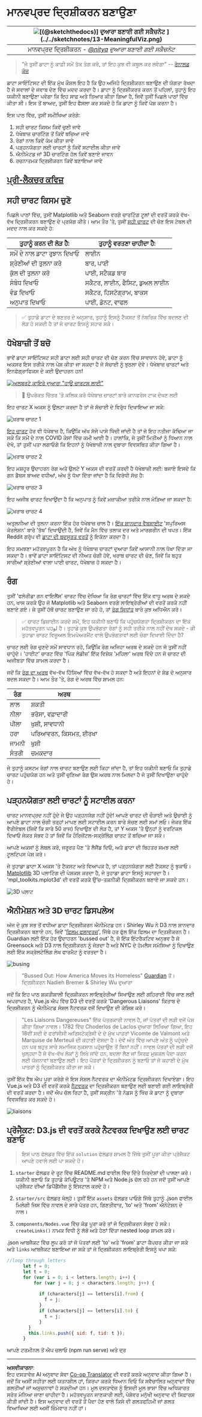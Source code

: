 <!--
CO_OP_TRANSLATOR_METADATA:
{
  "original_hash": "cfb068050337a36e348debaa502a24fa",
  "translation_date": "2025-09-06T08:14:21+00:00",
  "source_file": "3-Data-Visualization/13-meaningful-visualizations/README.md",
  "language_code": "pa"
}
-->
# ਮਾਨਵਪ੍ਰਦ ਦ੍ਰਿਸ਼ੀਕਰਨ ਬਣਾਉਣਾ

|![ [(@sketchthedocs)] ਦੁਆਰਾ ਬਣਾਈ ਗਈ ਸਕੈਚਨੋਟ](https://sketchthedocs.dev) ](../../sketchnotes/13-MeaningfulViz.png)|
|:---:|
| ਮਾਨਵਪ੍ਰਦ ਦ੍ਰਿਸ਼ੀਕਰਨ - _[@nitya](https://twitter.com/nitya) ਦੁਆਰਾ ਬਣਾਈ ਗਈ ਸਕੈਚਨੋਟ_ |

> "ਜੇ ਤੁਸੀਂ ਡਾਟਾ ਨੂੰ ਕਾਫ਼ੀ ਸਮੇਂ ਤੱਕ ਤੰਗ ਕਰੋ, ਤਾਂ ਇਹ ਕੁਝ ਵੀ ਕਬੂਲ ਕਰ ਲਵੇਗਾ" -- [ਰੋਨਾਲਡ ਕੋਜ਼](https://en.wikiquote.org/wiki/Ronald_Coase)

ਡਾਟਾ ਸਾਇੰਟਿਸਟ ਦੀ ਇੱਕ ਮੁੱਖ ਕੌਸ਼ਲ ਇਹ ਹੈ ਕਿ ਉਹ ਅਜਿਹੇ ਦ੍ਰਿਸ਼ੀਕਰਨ ਬਣਾਉਣ ਦੀ ਯੋਗਤਾ ਰੱਖਦਾ ਹੈ ਜੋ ਸਵਾਲਾਂ ਦੇ ਜਵਾਬ ਦੇਣ ਵਿੱਚ ਮਦਦ ਕਰਦਾ ਹੈ। ਡਾਟਾ ਨੂੰ ਦ੍ਰਿਸ਼ੀਕਰਤ ਕਰਨ ਤੋਂ ਪਹਿਲਾਂ, ਤੁਹਾਨੂੰ ਇਹ ਯਕੀਨੀ ਬਣਾਉਣਾ ਪਵੇਗਾ ਕਿ ਇਹ ਸਾਫ਼ ਅਤੇ ਤਿਆਰ ਕੀਤਾ ਗਿਆ ਹੈ, ਜਿਵੇਂ ਤੁਸੀਂ ਪਿਛਲੇ ਪਾਠਾਂ ਵਿੱਚ ਕੀਤਾ ਸੀ। ਇਸ ਤੋਂ ਬਾਅਦ, ਤੁਸੀਂ ਇਹ ਫੈਸਲਾ ਕਰ ਸਕਦੇ ਹੋ ਕਿ ਡਾਟਾ ਨੂੰ ਕਿਵੇਂ ਪੇਸ਼ ਕਰਨਾ ਹੈ।

ਇਸ ਪਾਠ ਵਿੱਚ, ਤੁਸੀਂ ਸਮੀਖਿਆ ਕਰੋਗੇ:

1. ਸਹੀ ਚਾਰਟ ਕਿਸਮ ਕਿਵੇਂ ਚੁਣੀ ਜਾਵੇ
2. ਧੋਖੇਬਾਜ਼ ਚਾਰਟਿੰਗ ਤੋਂ ਕਿਵੇਂ ਬਚਿਆ ਜਾਵੇ
3. ਰੰਗਾਂ ਨਾਲ ਕਿਵੇਂ ਕੰਮ ਕੀਤਾ ਜਾਵੇ
4. ਪੜ੍ਹਨਯੋਗਤਾ ਲਈ ਚਾਰਟਾਂ ਨੂੰ ਕਿਵੇਂ ਸਟਾਈਲ ਕੀਤਾ ਜਾਵੇ
5. ਐਨੀਮੇਟਡ ਜਾਂ 3D ਚਾਰਟਿੰਗ ਹੱਲ ਕਿਵੇਂ ਬਣਾਏ ਜਾਵਨ
6. ਰਚਨਾਤਮਕ ਦ੍ਰਿਸ਼ੀਕਰਨ ਕਿਵੇਂ ਬਣਾਇਆ ਜਾਵੇ

## [ਪ੍ਰੀ-ਲੈਕਚਰ ਕਵਿਜ਼](https://ff-quizzes.netlify.app/en/ds/quiz/24)

## ਸਹੀ ਚਾਰਟ ਕਿਸਮ ਚੁਣੋ

ਪਿਛਲੇ ਪਾਠਾਂ ਵਿੱਚ, ਤੁਸੀਂ Matplotlib ਅਤੇ Seaborn ਵਰਗੇ ਚਾਰਟਿੰਗ ਟੂਲਾਂ ਦੀ ਵਰਤੋਂ ਕਰਕੇ ਵੱਖ-ਵੱਖ ਦ੍ਰਿਸ਼ੀਕਰਨ ਬਣਾਉਣ ਦੇ ਪ੍ਰਯੋਗ ਕੀਤੇ। ਆਮ ਤੌਰ 'ਤੇ, ਤੁਸੀਂ [ਸਹੀ ਚਾਰਟ](https://chartio.com/learn/charts/how-to-select-a-data-vizualization/) ਦੀ ਚੋਣ ਇਸ ਟੇਬਲ ਦੀ ਮਦਦ ਨਾਲ ਕਰ ਸਕਦੇ ਹੋ:

| ਤੁਹਾਨੂੰ ਕਰਨ ਦੀ ਲੋੜ ਹੈ:       | ਤੁਹਾਨੂੰ ਵਰਤਣਾ ਚਾਹੀਦਾ ਹੈ:         |
| -------------------------- | ------------------------------- |
| ਸਮੇਂ ਦੇ ਨਾਲ ਡਾਟਾ ਰੁਝਾਨ ਦਿਖਾਓ | ਲਾਈਨ                            |
| ਸ਼੍ਰੇਣੀਆਂ ਦੀ ਤੁਲਨਾ ਕਰੋ       | ਬਾਰ, ਪਾਈ                        |
| ਕੁੱਲ ਦੀ ਤੁਲਨਾ ਕਰੋ           | ਪਾਈ, ਸਟੈਕਡ ਬਾਰ                  |
| ਸੰਬੰਧ ਦਿਖਾਓ               | ਸਕੈਟਰ, ਲਾਈਨ, ਫੈਸਿਟ, ਡੁਅਲ ਲਾਈਨ |
| ਵੰਡ ਦਿਖਾਓ                  | ਸਕੈਟਰ, ਹਿਸਟੋਗ੍ਰਾਮ, ਬਾਕਸ         |
| ਅਨੁਪਾਤ ਦਿਖਾਓ               | ਪਾਈ, ਡੋਨਟ, ਵਾਫਲ                 |

> ✅ ਤੁਹਾਡੇ ਡਾਟਾ ਦੇ ਬਣਤਰ ਦੇ ਅਨੁਸਾਰ, ਤੁਹਾਨੂੰ ਇਸਨੂੰ ਟੈਕਸਟ ਤੋਂ ਨੰਬਰਿਕ ਵਿੱਚ ਬਦਲਣ ਦੀ ਲੋੜ ਹੋ ਸਕਦੀ ਹੈ ਤਾਂ ਜੋ ਚਾਰਟ ਇਸਨੂੰ ਸਹਾਰ ਸਕੇ।

## ਧੋਖੇਬਾਜ਼ੀ ਤੋਂ ਬਚੋ

ਭਾਵੇਂ ਡਾਟਾ ਸਾਇੰਟਿਸਟ ਸਹੀ ਡਾਟਾ ਲਈ ਸਹੀ ਚਾਰਟ ਦੀ ਚੋਣ ਕਰਨ ਵਿੱਚ ਸਾਵਧਾਨ ਹੋਵੇ, ਡਾਟਾ ਨੂੰ ਅਕਸਰ ਇਸ ਤਰੀਕੇ ਨਾਲ ਪੇਸ਼ ਕੀਤਾ ਜਾ ਸਕਦਾ ਹੈ ਜੋ ਸੱਚਾਈ ਨੂੰ ਝੁਠਲਾ ਦੇਵੇ। ਧੋਖੇਬਾਜ਼ ਚਾਰਟਾਂ ਅਤੇ ਇਨਫੋਗ੍ਰਾਫਿਕਸ ਦੇ ਕਈ ਉਦਾਹਰਨ ਹਨ!

[![ਅਲਬਰਟੋ ਕਾਇਰੋ ਦੁਆਰਾ "ਹਾਊ ਚਾਰਟਸ ਲਾਈ"](../../../../3-Data-Visualization/13-meaningful-visualizations/images/tornado.png)](https://www.youtube.com/watch?v=oX74Nge8Wkw "ਹਾਊ ਚਾਰਟਸ ਲਾਈ")

> 🎥 ਉਪਰੋਕਤ ਚਿੱਤਰ 'ਤੇ ਕਲਿਕ ਕਰੋ ਧੋਖੇਬਾਜ਼ ਚਾਰਟਾਂ ਬਾਰੇ ਕਾਨਫਰੰਸ ਟਾਕ ਦੇਖਣ ਲਈ

ਇਹ ਚਾਰਟ X ਅਕਸ ਨੂੰ ਉਲਟਾ ਕਰਦਾ ਹੈ ਤਾਂ ਜੋ ਸੱਚਾਈ ਦੇ ਵਿਰੁੱਧ ਦਿਖਾਇਆ ਜਾ ਸਕੇ:

![ਖਰਾਬ ਚਾਰਟ 1](../../../../3-Data-Visualization/13-meaningful-visualizations/images/bad-chart-1.png)

[ਇਹ ਚਾਰਟ](https://media.firstcoastnews.com/assets/WTLV/images/170ae16f-4643-438f-b689-50d66ca6a8d8/170ae16f-4643-438f-b689-50d66ca6a8d8_1140x641.jpg) ਹੋਰ ਵੀ ਧੋਖੇਬਾਜ਼ ਹੈ, ਕਿਉਂਕਿ ਅੱਖ ਸੱਜੇ ਪਾਸੇ ਖਿੱਚੀ ਜਾਂਦੀ ਹੈ ਤਾਂ ਜੋ ਇਹ ਨਤੀਜਾ ਕੱਢਿਆ ਜਾ ਸਕੇ ਕਿ ਸਮੇਂ ਦੇ ਨਾਲ COVID ਕੇਸਾਂ ਵਿੱਚ ਕਮੀ ਆਈ ਹੈ। ਹਾਲਾਂਕਿ, ਜੇ ਤੁਸੀਂ ਮਿਤੀਆਂ ਨੂੰ ਧਿਆਨ ਨਾਲ ਦੇਖੋ, ਤਾਂ ਤੁਸੀਂ ਪਤਾ ਲਗਾਓਗੇ ਕਿ ਇਹਨਾਂ ਨੂੰ ਧੋਖੇਬਾਜ਼ੀ ਨਾਲ ਦੁਬਾਰਾ ਵਿਵਸਥਿਤ ਕੀਤਾ ਗਿਆ ਹੈ।

![ਖਰਾਬ ਚਾਰਟ 2](../../../../3-Data-Visualization/13-meaningful-visualizations/images/bad-chart-2.jpg)

ਇਹ ਮਸ਼ਹੂਰ ਉਦਾਹਰਨ ਰੰਗ ਅਤੇ ਉਲਟੇ Y ਅਕਸ ਦੀ ਵਰਤੋਂ ਕਰਦੀ ਹੈ ਧੋਖੇਬਾਜ਼ੀ ਲਈ: ਬਜਾਏ ਇਸਦੇ ਕਿ ਗਨ ਡੈਥਸ ਬਾਅਦ ਵਧੀਆਂ, ਅੱਖ ਨੂੰ ਧੋਖਾ ਦਿੱਤਾ ਜਾਂਦਾ ਹੈ ਕਿ ਵਿਰੋਧੀ ਸੱਚ ਹੈ:

![ਖਰਾਬ ਚਾਰਟ 3](../../../../3-Data-Visualization/13-meaningful-visualizations/images/bad-chart-3.jpg)

ਇਹ ਅਜੀਬ ਚਾਰਟ ਦਿਖਾਉਂਦਾ ਹੈ ਕਿ ਅਨੁਪਾਤ ਨੂੰ ਕਿਵੇਂ ਮਜ਼ਾਕੀਆ ਤਰੀਕੇ ਨਾਲ ਮੋੜਿਆ ਜਾ ਸਕਦਾ ਹੈ:

![ਖਰਾਬ ਚਾਰਟ 4](../../../../3-Data-Visualization/13-meaningful-visualizations/images/bad-chart-4.jpg)

ਅਤੁਲਨੀਆ ਦੀ ਤੁਲਨਾ ਕਰਨਾ ਇੱਕ ਹੋਰ ਧੋਖੇਬਾਜ਼ ਚਾਲ ਹੈ। [ਇੱਕ ਸ਼ਾਨਦਾਰ ਵੈਬਸਾਈਟ](https://tylervigen.com/spurious-correlations) 'ਸਪੁਰਿਅਸ ਕੋਰਲੇਸ਼ਨ' ਬਾਰੇ 'ਤੱਥ' ਦਿਖਾਉਂਦੀ ਹੈ, ਜਿਵੇਂ ਕਿ ਮੈਨ ਵਿੱਚ ਤਲਾਕ ਦਰ ਅਤੇ ਮਾਰਗਰੀਨ ਦੀ ਖਪਤ। ਇੱਕ Reddit ਗਰੁੱਪ ਵੀ [ਡਾਟਾ ਦੀ ਬਦਸੂਰਤ ਵਰਤੋਂ](https://www.reddit.com/r/dataisugly/top/?t=all) ਨੂੰ ਇਕੱਠਾ ਕਰਦਾ ਹੈ।

ਇਹ ਸਮਝਣਾ ਮਹੱਤਵਪੂਰਨ ਹੈ ਕਿ ਅੱਖ ਨੂੰ ਧੋਖੇਬਾਜ਼ ਚਾਰਟਾਂ ਦੁਆਰਾ ਕਿਵੇਂ ਆਸਾਨੀ ਨਾਲ ਧੋਖਾ ਦਿੱਤਾ ਜਾ ਸਕਦਾ ਹੈ। ਭਾਵੇਂ ਡਾਟਾ ਸਾਇੰਟਿਸਟ ਦੀ ਨੀਅਤ ਚੰਗੀ ਹੋਵੇ, ਖਰਾਬ ਚਾਰਟ ਦੀ ਚੋਣ, ਜਿਵੇਂ ਕਿ ਬਹੁਤ ਸਾਰੀਆਂ ਸ਼੍ਰੇਣੀਆਂ ਵਾਲਾ ਪਾਈ ਚਾਰਟ, ਧੋਖੇਬਾਜ਼ ਹੋ ਸਕਦਾ ਹੈ।

## ਰੰਗ

ਤੁਸੀਂ 'ਫਲੋਰੀਡਾ ਗਨ ਵਾਇਲੈਂਸ' ਚਾਰਟ ਵਿੱਚ ਦੇਖਿਆ ਕਿ ਰੰਗ ਚਾਰਟਾਂ ਵਿੱਚ ਇੱਕ ਵਾਧੂ ਅਰਥ ਦੇ ਸਕਦੇ ਹਨ, ਖਾਸ ਕਰਕੇ ਉਹ ਜੋ Matplotlib ਅਤੇ Seaborn ਵਰਗੇ ਲਾਇਬ੍ਰੇਰੀਆਂ ਦੀ ਵਰਤੋਂ ਕਰਕੇ ਨਹੀਂ ਬਣਾਏ ਗਏ। ਜੇ ਤੁਸੀਂ ਹੱਥੋਂ ਚਾਰਟ ਬਣਾਉਣ ਜਾ ਰਹੇ ਹੋ, ਤਾਂ [ਰੰਗ ਸਿਧਾਂਤ](https://colormatters.com/color-and-design/basic-color-theory) ਬਾਰੇ ਕੁਝ ਅਧਿਐਨ ਕਰੋ।

> ✅ ਚਾਰਟ ਡਿਜ਼ਾਈਨ ਕਰਦੇ ਸਮੇਂ, ਇਹ ਯਕੀਨੀ ਬਣਾਓ ਕਿ ਪਹੁੰਚਯੋਗਤਾ ਦ੍ਰਿਸ਼ੀਕਰਨ ਦਾ ਇੱਕ ਮਹੱਤਵਪੂਰਨ ਪਹلو ਹੈ। ਤੁਹਾਡੇ ਕੁਝ ਉਪਭੋਗਤਾ ਰੰਗਾਂ ਨੂੰ ਸਹੀ ਤਰੀਕੇ ਨਾਲ ਨਹੀਂ ਦੇਖ ਸਕਦੇ - ਕੀ ਤੁਹਾਡਾ ਚਾਰਟ ਵਿਜ਼ੂਅਲ ਇਮਪੇਅਰਮੈਂਟ ਵਾਲੇ ਉਪਭੋਗਤਾਵਾਂ ਲਈ ਚੰਗਾ ਦਿਖਾਈ ਦਿੰਦਾ ਹੈ?

ਚਾਰਟ ਲਈ ਰੰਗ ਚੁਣਦੇ ਸਮੇਂ ਸਾਵਧਾਨ ਰਹੋ, ਕਿਉਂਕਿ ਰੰਗ ਅਜਿਹਾ ਅਰਥ ਦੇ ਸਕਦੇ ਹਨ ਜੋ ਤੁਸੀਂ ਨਹੀਂ ਚਾਹੁੰਦੇ। 'ਹਾਈਟ' ਚਾਰਟ ਵਿੱਚ 'ਪਿੰਕ ਲੇਡੀਜ਼' ਇੱਕ ਵਿਸ਼ੇਸ਼ 'ਮਹਿਲਾ' ਅਰਥ ਦਿੰਦੇ ਹਨ ਜੋ ਚਾਰਟ ਦੀ ਅਜੀਬਤਾ ਵਿੱਚ ਸ਼ਾਮਲ ਕਰਦਾ ਹੈ।

ਜਦੋਂ ਕਿ [ਰੰਗ ਦਾ ਅਰਥ](https://colormatters.com/color-symbolism/the-meanings-of-colors) ਵੱਖ-ਵੱਖ ਹਿੱਸਿਆਂ ਵਿੱਚ ਵੱਖ-ਵੱਖ ਹੋ ਸਕਦਾ ਹੈ ਅਤੇ ਇਹਨਾਂ ਦੇ ਸ਼ੇਡ ਦੇ ਅਨੁਸਾਰ ਬਦਲ ਸਕਦਾ ਹੈ। ਆਮ ਤੌਰ 'ਤੇ, ਰੰਗ ਦੇ ਅਰਥ ਵਿੱਚ ਸ਼ਾਮਲ ਹਨ:

| ਰੰਗ   | ਅਰਥ                 |
| ------ | ------------------- |
| ਲਾਲ    | ਸ਼ਕਤੀ               |
| ਨੀਲਾ   | ਭਰੋਸਾ, ਵਫ਼ਾਦਾਰੀ    |
| ਪੀਲਾ   | ਖੁਸ਼ੀ, ਸਾਵਧਾਨੀ      |
| ਹਰਾ    | ਪਰਿਆਵਰਨ, ਕਿਸਮਤ, ਈਰਖਾ |
| ਜਾਮਨੀ  | ਖੁਸ਼ੀ               |
| ਸੰਤਰੀ | ਚਮਕਦਾਰ             |

ਜੇ ਤੁਹਾਨੂੰ ਕਸਟਮ ਰੰਗਾਂ ਨਾਲ ਚਾਰਟ ਬਣਾਉਣ ਲਈ ਕਿਹਾ ਜਾਂਦਾ ਹੈ, ਤਾਂ ਇਹ ਯਕੀਨੀ ਬਣਾਓ ਕਿ ਤੁਹਾਡੇ ਚਾਰਟ ਪਹੁੰਚਯੋਗ ਹਨ ਅਤੇ ਤੁਸੀਂ ਚੁਣਿਆ ਰੰਗ ਉਸ ਅਰਥ ਨਾਲ ਮਿਲਦਾ ਹੈ ਜੋ ਤੁਸੀਂ ਦਿਖਾਉਣਾ ਚਾਹੁੰਦੇ ਹੋ।

## ਪੜ੍ਹਨਯੋਗਤਾ ਲਈ ਚਾਰਟਾਂ ਨੂੰ ਸਟਾਈਲ ਕਰਨਾ

ਚਾਰਟ ਮਾਨਵਪ੍ਰਦ ਨਹੀਂ ਹੁੰਦੇ ਜੇ ਉਹ ਪੜ੍ਹਨਯੋਗ ਨਹੀਂ ਹੁੰਦੇ! ਆਪਣੇ ਚਾਰਟ ਦੀ ਚੌੜਾਈ ਅਤੇ ਉਚਾਈ ਨੂੰ ਆਪਣੇ ਡਾਟਾ ਨਾਲ ਚੰਗੀ ਤਰ੍ਹਾਂ ਮਾਪਣ ਲਈ ਸਟਾਈਲ ਕਰਨ ਬਾਰੇ ਸੋਚਣ ਲਈ ਸਮਾਂ ਲਓ। ਜੇਕਰ ਇੱਕ ਵੈਰੀਏਬਲ (ਜਿਵੇਂ ਕਿ ਸਾਰੇ 50 ਰਾਜ) ਦਿਖਾਉਣ ਦੀ ਲੋੜ ਹੈ, ਤਾਂ Y ਅਕਸ 'ਤੇ ਉਨ੍ਹਾਂ ਨੂੰ ਵਰਟਿਕਲ ਦਿਖਾਓ ਜੇਕਰ ਸੰਭਵ ਹੋ ਤਾਂ ਜਿਵੇਂ ਕਿ ਹੌਰਿਜ਼ੋਂਟਲ-ਸਕ੍ਰੋਲਿੰਗ ਚਾਰਟ ਤੋਂ ਬਚਿਆ ਜਾ ਸਕੇ।

ਆਪਣੇ ਅਕਸਾਂ ਨੂੰ ਲੇਬਲ ਕਰੋ, ਜਰੂਰਤ ਪੈਣ 'ਤੇ ਲੈਜੈਂਡ ਦਿਓ, ਅਤੇ ਡਾਟਾ ਦੀ ਬਿਹਤਰ ਸਮਝ ਲਈ ਟੂਲਟਿਪਸ ਪੇਸ਼ ਕਰੋ।

ਜੇ ਤੁਹਾਡਾ ਡਾਟਾ X ਅਕਸ 'ਤੇ ਟੈਕਸਟ ਅਤੇ ਵਿਆਪਕ ਹੈ, ਤਾਂ ਪੜ੍ਹਨਯੋਗਤਾ ਲਈ ਟੈਕਸਟ ਨੂੰ ਝੁਕਾਓ। [Matplotlib](https://matplotlib.org/stable/tutorials/toolkits/mplot3d.html) 3D ਪਲਾਟਿੰਗ ਦੀ ਪੇਸ਼ਕਸ਼ ਕਰਦਾ ਹੈ, ਜੇ ਤੁਹਾਡਾ ਡਾਟਾ ਇਸਨੂੰ ਸਹਾਰਦਾ ਹੈ। 'mpl_toolkits.mplot3d' ਦੀ ਵਰਤੋਂ ਕਰਕੇ ਉੱਚ-ਤਕਨੀਕੀ ਦ੍ਰਿਸ਼ੀਕਰਨ ਬਣਾਏ ਜਾ ਸਕਦੇ ਹਨ।

![3D ਪਲਾਟ](../../../../3-Data-Visualization/13-meaningful-visualizations/images/3d.png)

## ਐਨੀਮੇਸ਼ਨ ਅਤੇ 3D ਚਾਰਟ ਡਿਸਪਲੇਅ

ਅੱਜ ਦੇ ਕੁਝ ਸਭ ਤੋਂ ਵਧੀਆ ਡਾਟਾ ਦ੍ਰਿਸ਼ੀਕਰਨ ਐਨੀਮੇਟਡ ਹਨ। Shirley Wu ਨੇ D3 ਨਾਲ ਸ਼ਾਨਦਾਰ ਦ੍ਰਿਸ਼ੀਕਰਨ ਬਣਾਏ ਹਨ, ਜਿਵੇਂ '[ਫਿਲਮ ਫਲਾਵਰਜ਼](http://bl.ocks.org/sxywu/raw/d612c6c653fb8b4d7ff3d422be164a5d/)', ਜਿੱਥੇ ਹਰ ਫੁੱਲ ਇੱਕ ਫਿਲਮ ਦਾ ਦ੍ਰਿਸ਼ੀਕਰਨ ਹੈ। Guardian ਲਈ ਇੱਕ ਹੋਰ ਉਦਾਹਰਨ 'bussed out' ਹੈ, ਜੋ ਇੱਕ ਇੰਟਰੈਕਟਿਵ ਅਨੁਭਵ ਹੈ ਜੋ Greensock ਅਤੇ D3 ਨਾਲ ਦ੍ਰਿਸ਼ੀਕਰਨ ਨੂੰ ਜੋੜਦਾ ਹੈ ਅਤੇ NYC ਦੇ ਹੋਮਲੈਸ ਸਮੱਸਿਆ ਨੂੰ ਦਿਖਾਉਣ ਲਈ ਇੱਕ ਸਕ੍ਰੋਲਟੇਲਿੰਗ ਲੇਖ ਫਾਰਮੈਟ ਨੂੰ ਵਰਤਦਾ ਹੈ।

![busing](../../../../3-Data-Visualization/13-meaningful-visualizations/images/busing.png)

> "Bussed Out: How America Moves its Homeless" [Guardian](https://www.theguardian.com/us-news/ng-interactive/2017/dec/20/bussed-out-america-moves-homeless-people-country-study) ਤੋਂ। ਦ੍ਰਿਸ਼ੀਕਰਨ Nadieh Bremer & Shirley Wu ਦੁਆਰਾ

ਜਦੋਂ ਕਿ ਇਹ ਪਾਠ ਸ਼ਕਤੀਸ਼ਾਲੀ ਦ੍ਰਿਸ਼ੀਕਰਨ ਲਾਇਬ੍ਰੇਰੀਆਂ ਸਿਖਾਉਣ ਲਈ ਗਹਿਰਾਈ ਵਿੱਚ ਜਾਣ ਲਈ ਅਪਰਾਪਤ ਹੈ, Vue.js ਐਪ ਵਿੱਚ D3 ਦੀ ਵਰਤੋਂ ਕਰਕੇ 'Dangerous Liaisons' ਕਿਤਾਬ ਦੇ ਦ੍ਰਿਸ਼ੀਕਰਨ ਨੂੰ ਐਨੀਮੇਟਡ ਸੋਸ਼ਲ ਨੈਟਵਰਕ ਵਜੋਂ ਦਿਖਾਉਣ ਦੀ ਕੋਸ਼ਿਸ਼ ਕਰੋ।

> "Les Liaisons Dangereuses" ਇੱਕ ਪੱਤਰਕਾਰੀ ਨਾਵਲ ਹੈ, ਜਾਂ ਪੱਤਰਾਂ ਦੀ ਲੜੀ ਵਜੋਂ ਪੇਸ਼ ਕੀਤਾ ਗਿਆ ਨਾਵਲ। 1782 ਵਿੱਚ Choderlos de Laclos ਦੁਆਰਾ ਲਿਖਿਆ ਗਿਆ, ਇਹ 18ਵੀਂ ਸਦੀ ਦੇ ਫਰਾਂਸੀਸੀ ਅਰਿਸਟੋਕ੍ਰੇਸੀ ਦੇ ਦੋ ਮੁੱਖ ਪਾਤਰਾਂ Vicomte de Valmont ਅਤੇ Marquise de Merteuil ਦੀ ਕਹਾਣੀ ਦੱਸਦਾ ਹੈ। ਦੋਵੇਂ ਅੰਤ ਵਿੱਚ ਆਪਣੇ ਅੰਤ ਨੂੰ ਪਹੁੰਚਦੇ ਹਨ ਪਰ ਬਹੁਤ ਸਾਰੇ ਸਮਾਜਿਕ ਨੁਕਸਾਨ ਪਹੁੰਚਾਉਣ ਤੋਂ ਬਿਨਾਂ ਨਹੀਂ। ਨਾਵਲ ਪੱਤਰਾਂ ਦੀ ਲੜੀ ਵਜੋਂ ਖੁਲ੍ਹਦਾ ਹੈ ਜੋ ਵੱਖ-ਵੱਖ ਲੋਕਾਂ ਨੂੰ ਲਿਖੇ ਜਾਂਦੇ ਹਨ, ਬਦਲਾ ਲੈਣ ਜਾਂ ਸਿਰਫ਼ ਮੁਸ਼ਕਲ ਪੈਦਾ ਕਰਨ ਲਈ ਯੋਜਨਾਵਾਂ ਬਣਾਉਣ ਲਈ। ਇਹ ਪੱਤਰਾਂ ਦੇ ਦ੍ਰਿਸ਼ੀਕਰਨ ਨੂੰ ਬਣਾਓ ਤਾਂ ਜੋ ਕਹਾਣੀ ਦੇ ਮੁੱਖ ਪਾਤਰਾਂ ਨੂੰ ਦ੍ਰਿਸ਼ੀਕਰਤ ਕੀਤਾ ਜਾ ਸਕੇ।

ਤੁਸੀਂ ਇੱਕ ਵੈਬ ਐਪ ਪੂਰਾ ਕਰੋਗੇ ਜੋ ਇਸ ਸੋਸ਼ਲ ਨੈਟਵਰਕ ਦਾ ਐਨੀਮੇਟਡ ਦ੍ਰਿਸ਼ੀਕਰਨ ਦਿਖਾਏਗਾ। ਇਹ Vue.js ਅਤੇ D3 ਦੀ ਵਰਤੋਂ ਕਰਕੇ [ਨੈਟਵਰਕ](https://github.com/emiliorizzo/vue-d3-network) ਦਾ ਦ੍ਰਿਸ਼ੀਕਰਨ ਬਣਾਉਣ ਲਈ ਬਣਾਈ ਗਈ ਲਾਇਬ੍ਰੇਰੀ ਦੀ ਵਰਤੋਂ ਕਰਦਾ ਹੈ। ਜਦੋਂ ਐਪ ਚੱਲ ਰਿਹਾ ਹੈ, ਤੁਸੀਂ ਸਕ੍ਰੀਨ 'ਤੇ ਨੋਡਸ ਨੂੰ ਖਿੱਚ ਕੇ ਡਾਟਾ ਨੂੰ ਦੁਬਾਰਾ ਵਿਵਸਥਿਤ ਕਰ ਸਕਦੇ ਹੋ।

![liaisons](../../../../3-Data-Visualization/13-meaningful-visualizations/images/liaisons.png)

## ਪ੍ਰੋਜੈਕਟ: D3.js ਦੀ ਵਰਤੋਂ ਕਰਕੇ ਨੈਟਵਰਕ ਦਿਖਾਉਣ ਲਈ ਚਾਰਟ ਬਣਾਓ

> ਇਸ ਪਾਠ ਫੋਲਡਰ ਵਿੱਚ ਇੱਕ `solution` ਫੋਲਡਰ ਸ਼ਾਮਲ ਹੈ ਜਿੱਥੇ ਤੁਸੀਂ ਪੂਰਾ ਕੀਤਾ ਪ੍ਰੋਜੈਕਟ ਆਪਣੇ ਹਵਾਲੇ ਲਈ ਪਾ ਸਕਦੇ ਹੋ।

1. `starter` ਫੋਲਡਰ ਦੇ ਰੂਟ ਵਿੱਚ README.md ਫਾਈਲ ਵਿੱਚ ਦਿੱਤੇ ਨਿਰਦੇਸ਼ਾਂ ਦੀ ਪਾਲਣਾ ਕਰੋ। ਯਕੀਨੀ ਬਣਾਓ ਕਿ ਤੁਹਾਡੇ ਕੰਪਿਊਟਰ 'ਤੇ NPM ਅਤੇ Node.js ਚੱਲ ਰਹੇ ਹਨ ਜਦੋਂ ਤੁਸੀਂ ਆਪਣੇ ਪ੍ਰੋਜੈਕਟ ਦੀਆਂ ਡਿਪੈਂਡੈਂਸੀਜ਼ ਨੂੰ ਇੰਸਟਾਲ ਕਰਦੇ ਹੋ।

2. `starter/src` ਫੋਲਡਰ ਖੋਲ੍ਹੋ। ਤੁਸੀਂ ਇੱਕ `assets` ਫੋਲਡਰ ਪਾਓਗੇ ਜਿੱਥੇ ਤੁਹਾਨੂੰ .json ਫਾਈਲ ਮਿਲੇਗੀ ਜਿਸ ਵਿੱਚ ਨਾਵਲ ਦੇ ਸਾਰੇ ਪੱਤਰ ਹਨ, ਗਿਣਤੀਵਾਰ, 'to' ਅਤੇ 'from' ਐਨੋਟੇਸ਼ਨ ਦੇ ਨਾਲ।

3. `components/Nodes.vue` ਵਿੱਚ ਕੋਡ ਪੂਰਾ ਕਰੋ ਤਾਂ ਜੋ ਦ੍ਰਿਸ਼ੀਕਰਨ ਸੰਭਵ ਹੋ ਸਕੇ। `createLinks()` ਨਾਮਕ ਵਿਧੀ ਨੂੰ ਲੱਭੋ ਅਤੇ ਹੇਠਾਂ ਦਿੱਤਾ nested loop ਸ਼ਾਮਲ ਕਰੋ।

.json ਆਬਜੈਕਟ ਵਿੱਚ ਲੂਪ ਕਰੋ ਤਾਂ ਜੋ ਪੱਤਰਾਂ ਲਈ 'to' ਅਤੇ 'from' ਡਾਟਾ ਕੈਪਚਰ ਕੀਤਾ ਜਾ ਸਕੇ ਅਤੇ `links` ਆਬਜੈਕਟ ਬਣਾਇਆ ਜਾ ਸਕੇ ਤਾਂ ਜੋ ਦ੍ਰਿਸ਼ੀਕਰਨ ਲਾਇਬ੍ਰੇਰੀ ਇਸਨੂੰ ਖਪਾ ਸਕੇ:

```javascript
//loop through letters
      let f = 0;
      let t = 0;
      for (var i = 0; i < letters.length; i++) {
          for (var j = 0; j < characters.length; j++) {
              
            if (characters[j] == letters[i].from) {
              f = j;
            }
            if (characters[j] == letters[i].to) {
              t = j;
            }
        }
        this.links.push({ sid: f, tid: t });
      }
  ```

ਆਪਣੇ ਟਰਮੀਨਲ ਤੋਂ ਐਪ ਚਲਾਓ (npm run serve) ਅਤੇ ਦ੍ਰ

---

**ਅਸਵੀਕਾਰਨਾ**:  
ਇਹ ਦਸਤਾਵੇਜ਼ AI ਅਨੁਵਾਦ ਸੇਵਾ [Co-op Translator](https://github.com/Azure/co-op-translator) ਦੀ ਵਰਤੋਂ ਕਰਕੇ ਅਨੁਵਾਦ ਕੀਤਾ ਗਿਆ ਹੈ। ਜਦੋਂ ਕਿ ਅਸੀਂ ਸਹੀਤਾ ਲਈ ਯਤਨਸ਼ੀਲ ਹਾਂ, ਕਿਰਪਾ ਕਰਕੇ ਧਿਆਨ ਦਿਓ ਕਿ ਸਵੈਚਾਲਿਤ ਅਨੁਵਾਦਾਂ ਵਿੱਚ ਗਲਤੀਆਂ ਜਾਂ ਅਸੁਚਨਾਵਾਂ ਹੋ ਸਕਦੀਆਂ ਹਨ। ਮੂਲ ਦਸਤਾਵੇਜ਼ ਨੂੰ ਇਸਦੀ ਮੂਲ ਭਾਸ਼ਾ ਵਿੱਚ ਅਧਿਕਾਰਤ ਸਰੋਤ ਮੰਨਿਆ ਜਾਣਾ ਚਾਹੀਦਾ ਹੈ। ਮਹੱਤਵਪੂਰਨ ਜਾਣਕਾਰੀ ਲਈ, ਪੇਸ਼ੇਵਰ ਮਨੁੱਖੀ ਅਨੁਵਾਦ ਦੀ ਸਿਫਾਰਸ਼ ਕੀਤੀ ਜਾਂਦੀ ਹੈ। ਇਸ ਅਨੁਵਾਦ ਦੀ ਵਰਤੋਂ ਤੋਂ ਪੈਦਾ ਹੋਣ ਵਾਲੇ ਕਿਸੇ ਵੀ ਗਲਤਫਹਿਮੀ ਜਾਂ ਗਲਤ ਵਿਆਖਿਆ ਲਈ ਅਸੀਂ ਜ਼ਿੰਮੇਵਾਰ ਨਹੀਂ ਹਾਂ।